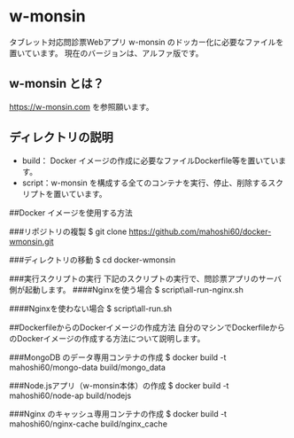 # w-monsin

タブレット対応問診票Webアプリ w-monsin のドッカー化に必要なファイルを置いています。
現在のバージョンは、アルファ版です。

## w-monsin とは？

https://w-monsin.com を参照願います。


## ディレクトリの説明
* build： Docker イメージの作成に必要なファイルDockerfile等を置いています。
* script：w-monsin を構成する全てのコンテナを実行、停止、削除するスクリプトを置いています。


##Docker イメージを使用する方法

###リポジトリの複製
	$ git clone https://github.com/mahoshi60/docker-wmonsin.git

###ディレクトリの移動
	$ cd docker-wmonsin

###実行スクリプトの実行
下記のスクリプトの実行で、問診票アプリのサーバ側が起動します。
####Nginxを使う場合
	$ script\all-run-nginx.sh

####Nginxを使わない場合
	$ script\all-run.sh

##DockerfileからのDockerイメージの作成方法
自分のマシンでDockerfileからのDockerイメージの作成する方法について説明します。

###MongoDB のデータ専用コンテナの作成
	$ docker build -t mahoshi60/mongo-data build/mongo_data

###Node.jsアプリ（w-monsin本体）の作成
	$ docker build -t mahoshi60/node-ap build/nodejs

###Nginx のキャッシュ専用コンテナの作成
	$ docker build -t mahoshi60/nginx-cache build/nginx_cache
